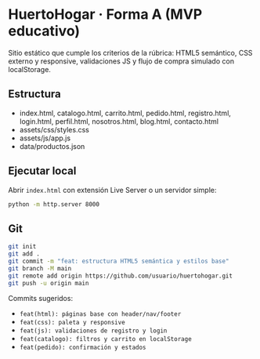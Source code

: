 # HuertoHogar · Forma A (MVP educativo)

Sitio estático que cumple los criterios de la rúbrica: HTML5 semántico, CSS externo y responsive, validaciones JS y flujo de compra simulado con localStorage.

## Estructura
- index.html, catalogo.html, carrito.html, pedido.html, registro.html, login.html, perfil.html, nosotros.html, blog.html, contacto.html
- assets/css/styles.css
- assets/js/app.js
- data/productos.json

## Ejecutar local
Abrir `index.html` con extensión Live Server o un servidor simple:
```bash
python -m http.server 8000
```

## Git
```bash
git init
git add .
git commit -m "feat: estructura HTML5 semántica y estilos base"
git branch -M main
git remote add origin https://github.com/usuario/huertohogar.git
git push -u origin main
```
Commits sugeridos:
- `feat(html): páginas base con header/nav/footer`
- `feat(css): paleta y responsive`
- `feat(js): validaciones de registro y login`
- `feat(catalogo): filtros y carrito en localStorage`
- `feat(pedido): confirmación y estados`
